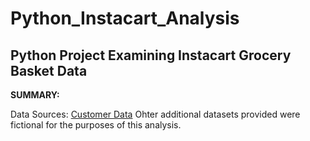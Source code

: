 # Python_Instacart_Analysis

## Python Project Examining Instacart Grocery Basket Data

**SUMMARY:** 


Data Sources: [Customer Data](https://s3.amazonaws.com/coach-courses-us/public/courses/data-immersion/A4/A4_Data_Assets/customers.zip)
Ohter additional datasets provided were fictional for the purposes of this analysis.
